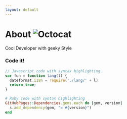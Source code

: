 ```yaml
---
layout: default
---
```



# About   ![Octocat](https://github.githubassets.com/images/icons/emoji/octocat.png)

Cool Developer with geeky Style


### Code it! 

```js
// Javascript code with syntax highlighting.
var fun = function lang(l) {
  dateformat.i18n = require('./lang/' + l)
  return true;
}
```

```ruby
# Ruby code with syntax highlighting
GitHubPages::Dependencies.gems.each do |gem, version|
  s.add_dependency(gem, "= #{version}")
end
```






